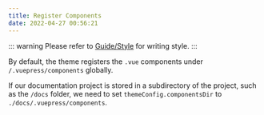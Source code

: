 ```yaml
---
title: Register Components
date: 2022-04-27 00:56:21
---
```


::: warning
Please refer to [Guide/Style](/en/docs/guide/style) for writing style.
:::

By default, the theme registers the `.vue` components under `/.vuepress/components` globally.

If our documentation project is stored in a subdirectory of the project, such as the `/docs` folder, we need to set `themeConfig.componentsDir` to `./docs/.vuepress/components`.
